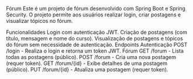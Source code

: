 Fórum
Este é um projeto de fórum desenvolvido com Spring Boot e Spring Security. O projeto permite aos usuários realizar login, criar postagens e visualizar tópicos no fórum.

Funcionalidades
Login com autenticação JWT.
Criação de postagens (com título, mensagem e nome do curso).
Visualização de postagens e tópicos do fórum sem necessidade de autenticação.
Endpoints
Autenticação
POST /login - Realiza o login e retorna um token JWT.
Fórum
GET /forum - Lista todas as postagens (público).
POST /forum - Cria uma nova postagem (requer token).
GET /forum/{id} - Exibe detalhes de uma postagem (público).
PUT /forum/{id} - Atualiza uma postagem (requer token).

